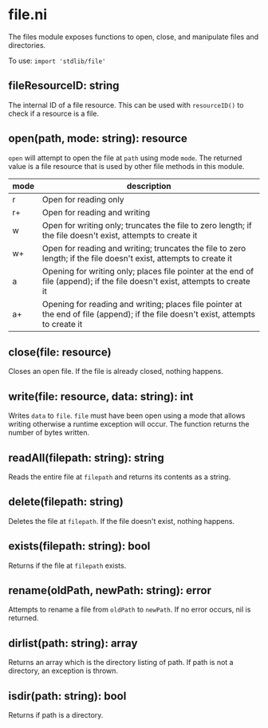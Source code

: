 # file.ni

The files module exposes functions to open, close, and manipulate files and directories.

To use: `import 'stdlib/file'`

## fileResourceID: string

The internal ID of a file resource. This can be used with `resourceID()` to check
if a resource is a file.

## open(path, mode: string): resource

`open` will attempt to open the file at `path` using mode `mode`. The returned
value is a file resource that is used by other file methods in this module.

| mode | description                                                                                                                        |
|------|------------------------------------------------------------------------------------------------------------------------------------|
| r    | Open for reading only                                                                                                              |
| r+   | Open for reading and writing                                                                                                       |
| w    | Open for writing only; truncates the file to zero length; if the file doesn't exist, attempts to create it                         |
| w+   | Open for reading and writing; truncates the file to zero length; if the file doesn't exist, attempts to create it                  |
| a    | Opening for writing only; places file pointer at the end of file (append); if the file doesn't exist, attempts to create it        |
| a+   | Opening for reading and writing; places file pointer at the end of file (append); if the file doesn't exist, attempts to create it |

## close(file: resource)

Closes an open file. If the file is already closed, nothing happens.

## write(file: resource, data: string): int

Writes `data` to `file`. `file` must have been open using a mode that allows
writing otherwise a runtime exception will occur. The function returns the
number of bytes written.

## readAll(filepath: string): string

Reads the entire file at `filepath` and returns its contents as a string.

## delete(filepath: string)

Deletes the file at `filepath`. If the file doesn't exist, nothing happens.

## exists(filepath: string): bool

Returns if the file at `filepath` exists.

## rename(oldPath, newPath: string): error

Attempts to rename a file from `oldPath` to `newPath`. If no error occurs, nil
is returned.

## dirlist(path: string): array

Returns an array which is the directory listing of path. If path is not a
directory, an exception is thrown.

## isdir(path: string): bool

Returns if path is a directory.

